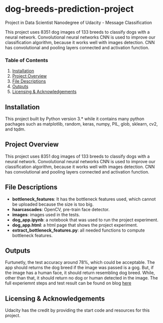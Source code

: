 ﻿# dog-breeds-prediction-project

Project in Data Scientist Nanodegree of Udacity - Message Classification 

This project uses 8351 dog images of 133 breeds to classify dogs with a neural network. Convolutional neural networks CNN is used to improve our classification algorithm, because it works well with images detection. CNN has convolutional and pooling layers connected and activation function. 

### Table of Contents

1. [Installation](#installation)
2. [Project Overview](#overview)
3. [File Descriptions](#files)
4. [Outputs](#outputs)
5. [Licensing & Acknowledgements](#licensing)

## Installation <a name="installation"></a>
This project built by Python version 3.* while it contains many python pachages such as matplotlib, random, keras, numpy, PIL, glob, sklearn, cv2, and tqdm.

## Project Overview<a name="overview"></a>

This project uses 8351 dog images of 133 breeds to classify dogs with a neural network. Convolutional neural networks CNN is used to improve our classification algorithm, because it works well with images detection. CNN has convolutional and pooling layers connected and activation function. 

## File Descriptions <a name="files"></a>

* **bottleneck_features**: It has the bottleneck features used, which cannot be uploaded because the size is too big.
* **haarcascades**: OpenCV, pre-train face detector. 
* **images**: images used in the tests.
* **dog_app.ipynb**: a notebook that was used to run the project experiment.
* **dog_app.html**: a html page that shows the project experiment.
* **extract_bottleneck_features.py**: all needed functions to compute bottleneck features.

## Outputs<a name="outputs"></a>
Furtunetly, the test accuracy around 78%, which could be acceptable. The app should returns the dog breed if the image was passed is a gog. But, if the image has a human face, it should return resembling dog breed. While, other than that, it should return no dog or human detected in the image. The full experiemnt steps and test result can be found on blog [here](https://sultands.home.blog/2020/02/15/dog-breeds-classification/)

## Licensing & Acknowledgements<a name="licensing"></a>
Udacity has the credit by providing the start code and resources for this project. 
